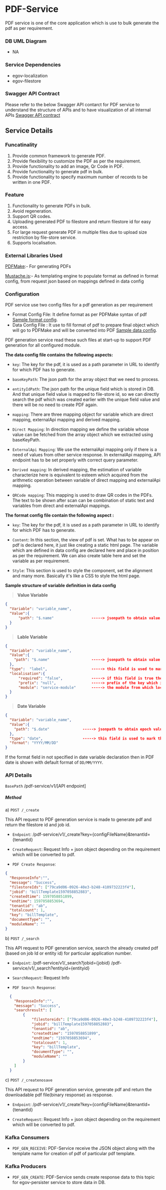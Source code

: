 # PDF-Service

PDF service is one of the core application which is use to bulk generate the pdf as per requirement.

### DB UML Diagram

- NA

### Service Dependencies
- egov-localization
- egov-filestore

### Swagger API Contract
Please refer to the  below Swagger API contarct for PDF service to understand the structure of APIs and to have visualization of all internal APIs [Swagger API contract](https://editor.swagger.io/?url=https://raw.githubusercontent.com/egovernments/DIGIT-OSS/master/core-services/docs/pdf-service-contract.yml#!/)


## Service Details

### Funcatinality
1. Provide common framework to generate PDF.
2. Provide flexibility to customize the PDF as per the requirement.
3. Provide functionality to add an image, Qr Code in PDF.
4. Provide functionality to generate pdf in bulk.
5. Provide functionality to specify maximum number of records to be written in one PDF.

### Feature
1. Functionality to generate PDFs in bulk.
2. Avoid regeneration.
3. Support QR codes.
4. Uploading generated PDF to filestore and return filestore id for easy access.
5. For large request generate PDF in multiple files due to upload size restriction by file-store service.
6. Supports localisation.

### External Libraries Used
[PDFMake](https://github.com/bpampuch/pdfmake ):- For generating PDFs

[Mustache.js](https://github.com/janl/mustache.js/ ):- As templating engine to populate format as defined in format config, from request json based on mappings defined in data config

### Configuration
PDF service use two config files for a pdf generation as per requirement
- Format Config File: It define format as per PDFMake syntax of pdf [Sample format config](https://raw.githubusercontent.com/egovernments/configs/master/pdf-service/format-config/tl-receipt.json).
- Data Config File : It use to fill format of pdf to prepare final object which will go to PDFMake and will be converted into PDF [Sample data config](https://raw.githubusercontent.com/egovernments/configs/master/pdf-service/data-config/tl-receipt.json).

PDF generation service read these such files at start-up to support PDF generation for all configured module.

**The data config file  contains the following aspects:**

- `key`:  The key for the pdf, it is used as a path parameter in URL to identify for which PDF has to generate.

- `baseKeyPath`: The json path for the array object that we need to process. 

- `entityIdPath`: The json path for the unique field which is stored in DB. And that unique field value is mapped to file-store id, so we can directly search the pdf which was created earlier with the unique field value and there will be no need to create PDF again.

- `mapping`: There are three mapping object for variable which are direct mapping, externalApi mapping and derived mapping.

- `Direct Mapping`: In direction mapping we define the variable whose value can be fetched from the array object which we extracted using baseKeyPath.

- `ExternalApi Mapping`: We use the externalApi mapping only if there is a need of values from other service response. In externalApi mapping, API endpoint has to be set properly with correct query parameter.

- `Derived mapping`: In derived mapping, the estimation of variable characterize here is equivalent to esteem which acquired from the arithmetic operation between variable of direct mapping and externalApi mapping.

- `QRCode mapping`: This mapping is used to draw QR codes in the PDFs. The text to be shown after scan can be combination of static text and variables from direct and externalApi mappings. 

**The format config file contain the following aspect :**

- `key`: The key for the pdf, it is used as a path parameter in URL to identify for which PDF has to  generate.

- `Content`: In this section, the view of pdf is set. What has to be appear on pdf is declared here, it  just like creating a static html page. The variable which are defined in data config are declared here and place in position as per the requirement. We can also create table here and set the variable as per requirement. 

- `Style`: This section is used to style the component, set the alignment and many more. Basically it's like a CSS to style the html page.

**Sample structure of variable definition in data config**

>**Value Variable**
```json
{
  "Variable": "variable_name",
  "Value":{
      "path": "$.name"                 -----> jsonpath to obtain value.
  }
}
```

>**Lable Variable**
```json
{
  "Variable": "variable_name",
  "Value":{
    "path": "$.name"                   -----> jsonpath to obtain value or key to obtain value from localisation.
  },
  "type":  "label",                    -----> this field is used to mark this variable as label.       
  "localisation":{
      "required": "false",             -----> if this field is true then  localisation is used for this variable and viceversa.
      "prefix": "null",                -----> prefix of the key which is declared in path field.
      "module": "service-module"       -----> the module from which localisation entry is fetched
  }
}
```
>**Date Variable**
```json
{
  "Variable": "variable_name",
  "Value":{
    "path": "$.date"               -----> jsonpath to obtain epoch value of date
  },
  "type": "date",                  -----> this field is used to mark this variable as date.       
  "format": "YYYY/MM/DD"
}
```
If the format field in not specified in date variable declaration then in PDF date is shown with default format of `DD/MM/YYYY`.
### API Details

`BasePath` /pdf-service/v1/[API endpoint]

##### Method
a) `POST /_create` 

This API request to PDF generation service is made to generate pdf and return the filestore id and job id.

- `Endpoint`: /pdf-service/v1/_create?key={configFileName}&tenantId={tenantId}

- `CreateRequest`:  Request Info + json object depending on the requirement which will be converted to pdf. 

- `PDF Create Response`:
```json
{
  "ResponseInfo":"",
  "message": "Success",
  "filestoreIds": ["79ca9d06-0926-40e3-b248-4109732223f4"],
  "jobid": "billTemplate1597058852883",
  "createdtime": 1597058851899,
  "endtime": 1597058853694,
  "tenantid": "ab",
  "totalcount": 1,
  "key": "billTemplate",
  "documentType": "",
  "moduleName": ""
}
```


b) `POST /_search`

This API request to PDF generation service, search the already created pdf (based on job Id or entity id) for particular application number. 

- `Endpoint`: /pdf-service/v1/_search?jobid={jobid}
              /pdf-service/v1/_search?entityid={entityid}

- `SearchRequest`:  Request Info

- `PDF Search Response`:
```json
  {
    "ResponseInfo":"",
    "message": "Success",
    "searchresult": [
        {
            "filestoreids": ["79ca9d06-0926-40e3-b248-4109732223f4"],
            "jobid": "billTemplate1597058852883",
            "tenantid": "ab",
            "createdtime": "1597058851899",
            "endtime": "1597058853694",
            "totalcount": 1,
            "key": "billTemplate",
            "documentType": "",
            "moduleName": ""
        }
    ]
  }
```

c) `POST /_createnosave` 

This API request to PDF generation service, generate pdf and return the downloadable pdf file(binary response) as response.

- `Endpoint`: /pdf-service/v1/_create?key={configFileName}&tenantId={tenantId}

- `CreateRequest`:  Request Info + json object depending on the requirement which will be converted to pdf. 

### Kafka Consumers

- ```PDF_GEN_RECEIVE```: PDF-Service receive the JSON object along with the template name for creation of pdf of particular pdf template.

### Kafka Producers

- ```PDF_GEN_CREATE```: PDF-Service sends create response data to this topic for egov-persister service to store data in DB.